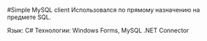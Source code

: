 #Simple MySQL client
Использовался по прямому назначению на предмете SQL.

Язык: C#
Технологии: Windows Forms, MySQL .NET Connector

